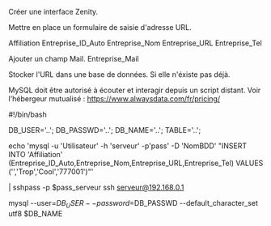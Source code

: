 Créer une interface Zenity.

Mettre en place un formulaire de saisie d'adresse URL.

Affiliation
Entreprise_ID_Auto
Entreprise_Nom
Entreprise_URL
Entreprise_Tel

Ajouter un champ Mail.
Entreprise_Mail

Stocker l'URL dans une base de données.
Si elle n'éxiste pas déjà.

MySQL doit être autorisé à écouter et interagir depuis un script distant.
Voir l'hébergeur mutualisé : https://www.alwaysdata.com/fr/pricing/

#!/bin/bash

DB_USER='..';
DB_PASSWD='..';
DB_NAME='..';
TABLE='..';

echo 'mysql -u 'Utilisateur' -h 'serveur' -p'pass' -D 'NomBDD' "INSERT INTO 'Affiliation' (Entreprise_ID_Auto,Entreprise_Nom,Entreprise_URL,Entreprise_Tel) VALUES ('','Trop','Cool','777001')"'

| sshpass -p $pass_serveur ssh serveur@192.168.0.1

mysql --user=$DB_USER --password=$DB_PASSWD --default_character_set utf8 $DB_NAME
